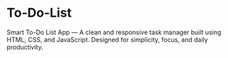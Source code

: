 # To-Do-List
Smart To-Do List App — A clean and responsive task manager built using HTML, CSS, and JavaScript. Designed for simplicity, focus, and daily productivity.
